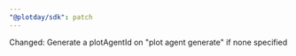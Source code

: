 ```yaml
---
"@plotday/sdk": patch
---
```


Changed: Generate a plotAgentId on "plot agent generate" if none specified
